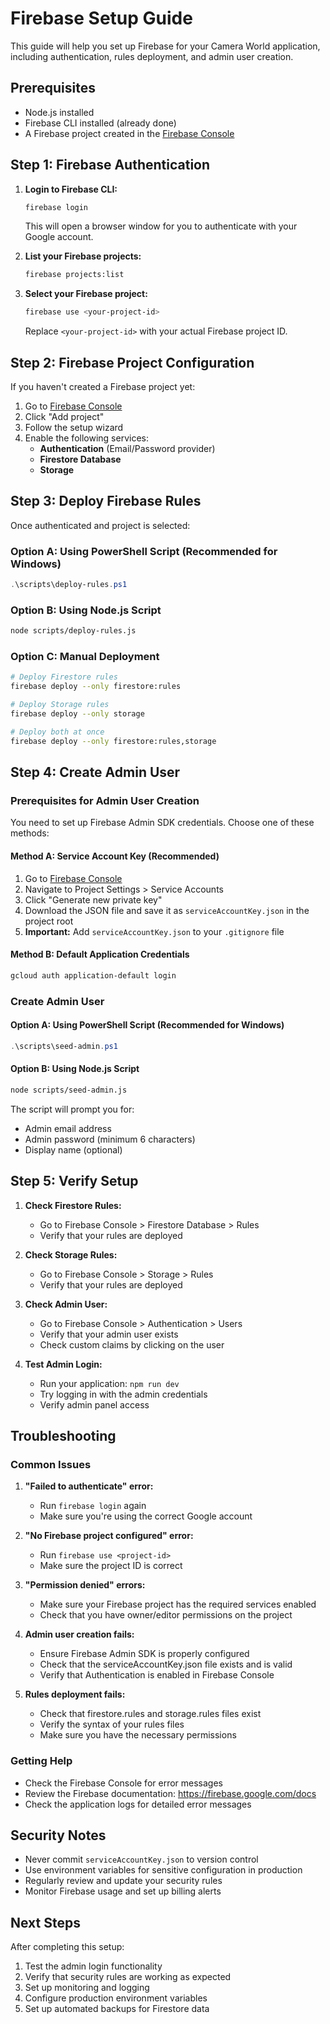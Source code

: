 # Firebase Setup Guide

This guide will help you set up Firebase for your Camera World application, including authentication, rules deployment, and admin user creation.

## Prerequisites

- Node.js installed
- Firebase CLI installed (already done)
- A Firebase project created in the [Firebase Console](https://console.firebase.google.com/)

## Step 1: Firebase Authentication

1. **Login to Firebase CLI:**
   ```bash
   firebase login
   ```
   This will open a browser window for you to authenticate with your Google account.

2. **List your Firebase projects:**
   ```bash
   firebase projects:list
   ```

3. **Select your Firebase project:**
   ```bash
   firebase use <your-project-id>
   ```
   Replace `<your-project-id>` with your actual Firebase project ID.

## Step 2: Firebase Project Configuration

If you haven't created a Firebase project yet:

1. Go to [Firebase Console](https://console.firebase.google.com/)
2. Click "Add project"
3. Follow the setup wizard
4. Enable the following services:
   - **Authentication** (Email/Password provider)
   - **Firestore Database**
   - **Storage**

## Step 3: Deploy Firebase Rules

Once authenticated and project is selected:

### Option A: Using PowerShell Script (Recommended for Windows)
```powershell
.\scripts\deploy-rules.ps1
```

### Option B: Using Node.js Script
```bash
node scripts/deploy-rules.js
```

### Option C: Manual Deployment
```bash
# Deploy Firestore rules
firebase deploy --only firestore:rules

# Deploy Storage rules
firebase deploy --only storage

# Deploy both at once
firebase deploy --only firestore:rules,storage
```

## Step 4: Create Admin User

### Prerequisites for Admin User Creation

You need to set up Firebase Admin SDK credentials. Choose one of these methods:

#### Method A: Service Account Key (Recommended)
1. Go to [Firebase Console](https://console.firebase.google.com/)
2. Navigate to Project Settings > Service Accounts
3. Click "Generate new private key"
4. Download the JSON file and save it as `serviceAccountKey.json` in the project root
5. **Important:** Add `serviceAccountKey.json` to your `.gitignore` file

#### Method B: Default Application Credentials
```bash
gcloud auth application-default login
```

### Create Admin User

#### Option A: Using PowerShell Script (Recommended for Windows)
```powershell
.\scripts\seed-admin.ps1
```

#### Option B: Using Node.js Script
```bash
node scripts/seed-admin.js
```

The script will prompt you for:
- Admin email address
- Admin password (minimum 6 characters)
- Display name (optional)

## Step 5: Verify Setup

1. **Check Firestore Rules:**
   - Go to Firebase Console > Firestore Database > Rules
   - Verify that your rules are deployed

2. **Check Storage Rules:**
   - Go to Firebase Console > Storage > Rules
   - Verify that your rules are deployed

3. **Check Admin User:**
   - Go to Firebase Console > Authentication > Users
   - Verify that your admin user exists
   - Check custom claims by clicking on the user

4. **Test Admin Login:**
   - Run your application: `npm run dev`
   - Try logging in with the admin credentials
   - Verify admin panel access

## Troubleshooting

### Common Issues

1. **"Failed to authenticate" error:**
   - Run `firebase login` again
   - Make sure you're using the correct Google account

2. **"No Firebase project configured" error:**
   - Run `firebase use <project-id>`
   - Make sure the project ID is correct

3. **"Permission denied" errors:**
   - Make sure your Firebase project has the required services enabled
   - Check that you have owner/editor permissions on the project

4. **Admin user creation fails:**
   - Ensure Firebase Admin SDK is properly configured
   - Check that the serviceAccountKey.json file exists and is valid
   - Verify that Authentication is enabled in Firebase Console

5. **Rules deployment fails:**
   - Check that firestore.rules and storage.rules files exist
   - Verify the syntax of your rules files
   - Make sure you have the necessary permissions

### Getting Help

- Check the Firebase Console for error messages
- Review the Firebase documentation: https://firebase.google.com/docs
- Check the application logs for detailed error messages

## Security Notes

- Never commit `serviceAccountKey.json` to version control
- Use environment variables for sensitive configuration in production
- Regularly review and update your security rules
- Monitor Firebase usage and set up billing alerts

## Next Steps

After completing this setup:

1. Test the admin login functionality
2. Verify that security rules are working as expected
3. Set up monitoring and logging
4. Configure production environment variables
5. Set up automated backups for Firestore data